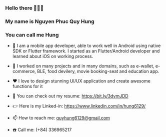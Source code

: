 ### Hello there 👋👋👋
### My name is Nguyen Phuc Quy Hung
### You can call me Hung
 
* 🌱 I am a mobile app developer, able to work well in Android using native SDK or Flutter framework. I started as an Flutter/Android developer and learned about iOS on working process.
* 👯 I worked on many projects and in many domains, such as e-wallet, e-commerce, BLE, food devilery, movie booking-seat and education app. 

* ❤️ I love to design stunning UI/UX application and create awesome functions for it

* 📃 You can check out my resume: https://bit.ly/3dvmJDD

* 👉 Here is my Linked-in: https://www.linkedin.com/in/hung6129/
* 📫 How to reach me: quyhung6129@gmail.com
* ☎️ Call me: (+84) 336965217





